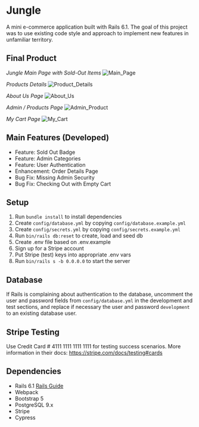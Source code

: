# Jungle

A mini e-commerce application built with Rails 6.1. The goal of this project was to use existing code style and approach to implement new features in unfamiliar territory.

## Final Product

_Jungle Main Page with Sold-Out Items_
![Main_Page](https://user-images.githubusercontent.com/100962211/177429224-dc48852d-3ee0-42b5-8d3b-af52387ae195.png)

_Products Details_
![Product_Details](https://user-images.githubusercontent.com/100962211/177429238-6bac9860-d290-4bea-b416-bc556c6486b7.png)

_About Us Page_ 
![About_Us](https://user-images.githubusercontent.com/100962211/177429280-a9dfd9fe-2054-492a-ac32-44a38281203a.png)

_Admin / Products Page_
![Admin_Product](https://user-images.githubusercontent.com/100962211/177429298-a0b3022e-c0e9-422c-b413-adc078aed7da.png)

_My Cart Page_
![My_Cart](https://user-images.githubusercontent.com/100962211/177429260-8bfb069d-6dd4-4950-bf04-cf8d82e0d013.png)

## Main Features (Developed)

- Feature: Sold Out Badge
- Feature: Admin Categories
- Feature: User Authentication
- Enhancement: Order Details Page
- Bug Fix: Missing Admin Security
- Bug Fix: Checking Out with Empty Cart

## Setup

1. Run `bundle install` to install dependencies
2. Create `config/database.yml` by copying `config/database.example.yml`
3. Create `config/secrets.yml` by copying `config/secrets.example.yml`
4. Run `bin/rails db:reset` to create, load and seed db
5. Create .env file based on .env.example
6. Sign up for a Stripe account
7. Put Stripe (test) keys into appropriate .env vars
8. Run `bin/rails s -b 0.0.0.0` to start the server

## Database

If Rails is complaining about authentication to the database, uncomment the user and password fields from `config/database.yml` in the development and test sections, and replace if necessary the user and password `development` to an existing database user.
## Stripe Testing

Use Credit Card # 4111 1111 1111 1111 for testing success scenarios.
More information in their docs: <https://stripe.com/docs/testing#cards>
## Dependencies

- Rails 6.1 [Rails Guide](http://guides.rubyonrails.org/v6.1/)
- Webpack
- Bootstrap 5
- PostgreSQL 9.x
- Stripe
- Cypress
